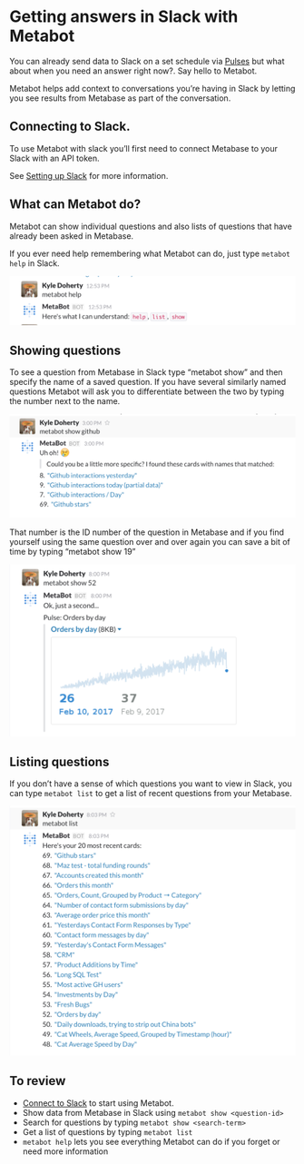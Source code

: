 # Getting answers in Slack with Metabot

You can already send data to Slack on  a set schedule via [Pulses](http://www.metabase.com/docs/latest/users-guide/07-pulses) but what about when you need an answer right now?. Say hello to Metabot.

Metabot helps add context to conversations you’re having in Slack by letting you see results from Metabase as part of the conversation.

## Connecting to Slack.
To use Metabot with slack you’ll first need to connect Metabase to your Slack with an API token.

See [Setting up Slack](http://www.metabase.com/docs/v0.15.1/administration-guide/07-setting-up-slack) for more information.


## What can Metabot do?

Metabot can show individual questions and also lists of questions that have already been asked in Metabase.

If you ever need help remembering what Metabot can do, just type ```metabot help``` in Slack.

![Metabot help](images/metabot/MetabotHelp.png)

## Showing questions

To see a question from Metabase in Slack type
“metabot show” and then specify the name of a saved question. If you have several similarly named questions Metabot will ask you to differentiate between the two by typing the number next to the name.

![Metabot similar](images/metabot/MetabotSimilarItems.png)

That number is the ID number of the question in Metabase and if you find yourself using the same question over and over again you can save a bit of time by typing “metabot show 19”

![Metabot show](images/metabot/MetabotShow.png)

## Listing questions
If you don’t have a sense of which questions you want to view in  Slack, you can type ```metabot list``` to get a list of recent questions from your Metabase.

![Metabot show](images/metabot/MetabotList.png)


## To review

- [Connect to Slack](http://www.metabase.com/docs/latest/users-guide/07-pulses) to start using Metabot.
- Show data from Metabase in Slack using ```metabot show <question-id>```
- Search for questions by typing ```metabot show <search-term>```
- Get a list of questions by typing ```metabot list```
- ```metabot help``` lets you see everything Metabot can do if you forget or need more information
